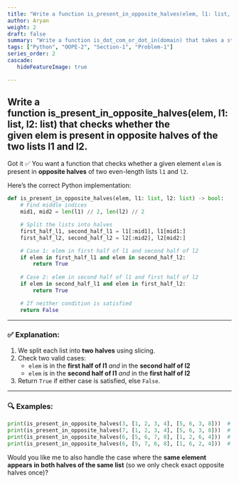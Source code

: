 ```yaml
---
title: "Write a function is_present_in_opposite_halves(elem, l1: list, l2: list) that checks whether the given elem is present in opposite halves of the two lists l1 and l2."
author: Aryan
weight: 2
draft: false
summary: "Write a function is_dot_com_or_dot_in(domain) that takes a string domain and checks whether it ends with .com or .in. ..."
tags: ["Python", "OOPE-2", "Section-1", "Problem-1"]
series_order: 2
cascade:
   hideFeatureImage: true

---
```


## Write a function is_present_in_opposite_halves(elem, l1: list, l2: list) that checks whether the given elem is present in opposite halves of the two lists l1 and l2.

Got it ✅ You want a function that checks whether a given element `elem` is present in **opposite halves** of two even-length lists `l1` and `l2`.

Here’s the correct Python implementation:

```python
def is_present_in_opposite_halves(elem, l1: list, l2: list) -> bool:
    # Find middle indices
    mid1, mid2 = len(l1) // 2, len(l2) // 2

    # Split the lists into halves
    first_half_l1, second_half_l1 = l1[:mid1], l1[mid1:]
    first_half_l2, second_half_l2 = l2[:mid2], l2[mid2:]

    # Case 1: elem in first half of l1 and second half of l2
    if elem in first_half_l1 and elem in second_half_l2:
        return True
    
    # Case 2: elem in second half of l1 and first half of l2
    if elem in second_half_l1 and elem in first_half_l2:
        return True

    # If neither condition is satisfied
    return False
```


***

### ✅ Explanation:

1. We split each list into **two halves** using slicing.
2. Check two valid cases:
    - `elem` is in the **first half of l1** *and* in the **second half of l2**
    - `elem` is in the **second half of l1** *and* in the **first half of l2**
3. Return `True` if either case is satisfied, else `False`.

***

### 🔍 Examples:

```python
print(is_present_in_opposite_halves(3, [1, 2, 3, 4], [5, 6, 3, 8]))  # False
print(is_present_in_opposite_halves(7, [1, 2, 3, 4], [5, 6, 3, 8]))  # False
print(is_present_in_opposite_halves(6, [5, 6, 7, 8], [1, 2, 6, 4]))  # True
print(is_present_in_opposite_halves(6, [5, 7, 6, 8], [1, 6, 2, 4]))  # True
```

Would you like me to also handle the case where the **same element appears in both halves of the same list** (so we only check exact opposite halves once)?

